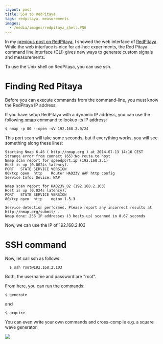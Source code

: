 ```yaml
---
layout: post
title: SSH to RedPitaya
tags: redpitaya, measurements
images:
  - /media/images/redpitaya_shell.PNG
---
```

In my [previous post on RedPitaya](http://blog.farsinotare.com/2014/07/04/my-new-lab-with-red-pitaya/), I showed the web interface of [RedPitaya](http://redpitaya.com/). While the web interface is nice for ad-hoc experiments, the Red Pitaya command line interface (CLI) gives new ways to generate custom signals and measurements.

To use the Unix shell on RedPitaya, you can use ssh.

# Finding Red Pitaya

Before you can execute commands from the command-line, you must know the RedPitaya IP address.

If you have setup RedPitaya with a dynamic IP address, you can use the following [nmap](http://en.wikipedia.org/wiki/Nmap) command to lookup its IP address:

    $ nmap -p 80 --open -sV 192.168.2.0/24

This port scan will take some seconds, but if everything works, you will see something along these lines:

    Starting Nmap 6.46 ( http://nmap.org ) at 2014-07-13 14:10 CEST
    Strange error from connect (65):No route to host
    Nmap scan report for speedport.ip (192.168.2.1)
    Host is up (0.0024s latency).
    PORT   STATE SERVICE VERSION
    80/tcp open  http    Router HAD23V WAP http config
    Service Info: Device: WAP
    
    Nmap scan report for HAD23V_02 (192.168.2.103)
    Host is up (0.024s latency).
    PORT   STATE SERVICE VERSION
    80/tcp open  http    nginx 1.5.3
    
    Service detection performed. Please report any incorrect results at http://nmap.org/submit/ .
    Nmap done: 256 IP addresses (3 hosts up) scanned in 8.67 seconds
    

Now, we can use the IP of 192.168.2.103

# SSH command

Now, let call ssh as follows:


      $ ssh root@192.168.2.103


Both, the username and password are "root".


From here, you can run the commands:

    $ generate

and

    $ acquire


You can even write your own commands and cross-compile e.g. a square wave generator.

<img src="{{page.images[0]}}" />
